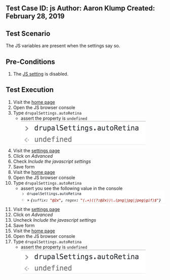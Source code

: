 Test Case ID: js
Author: Aaron Klump
Created: February 28, 2019
---
## Test Scenario

The JS variables are present when the settings say so.

## Pre-Conditions

1. The [JS setting](/admin/config/media/image-styles/auto-retina) is disabled.

## Test Execution

1. Visit the [home page](/)
1. Open the JS browser console
1. Type `drupalSettings.autoRetina`
    - assert the property is `undefined` ![js-1](images/js-1.jpg)
1. Visit the [settings page](/admin/config/media/image-styles/auto-retina)
1. Click on _Advanced_
1. Check _Include the javascript settings_
1. Save form
1. Visit the [home page](/)
1. Open the JS browser console
1. Type `drupalSettings.autoRetina`
    - assert you see the following value in the console ![js-2](images/js-2.jpg)
1. Visit the [settings page](/admin/config/media/image-styles/auto-retina)
1. Click on _Advanced_
1. Uncheck _Include the javascript settings_
1. Save form
1. Visit the [home page](/)
1. Open the JS browser console
1. Type `drupalSettings.autoRetina`
    - assert the property is `undefined` ![js-1](images/js-1.jpg)
